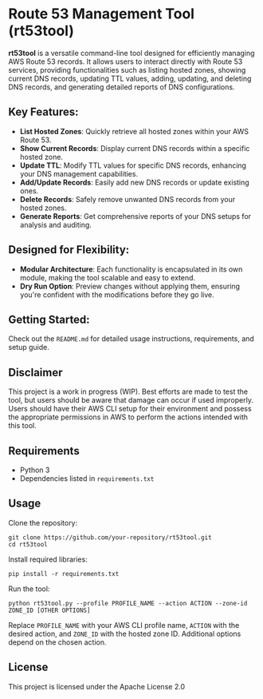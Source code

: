 
# Route 53 Management Tool (rt53tool)

**rt53tool** is a versatile command-line tool designed for efficiently managing AWS Route 53 records. It allows users to interact directly with Route 53 services, providing functionalities such as listing hosted zones, showing current DNS records, updating TTL values, adding, updating, and deleting DNS records, and generating detailed reports of DNS configurations.

## Key Features:
- **List Hosted Zones**: Quickly retrieve all hosted zones within your AWS Route 53.
- **Show Current Records**: Display current DNS records within a specific hosted zone.
- **Update TTL**: Modify TTL values for specific DNS records, enhancing your DNS management capabilities.
- **Add/Update Records**: Easily add new DNS records or update existing ones.
- **Delete Records**: Safely remove unwanted DNS records from your hosted zones.
- **Generate Reports**: Get comprehensive reports of your DNS setups for analysis and auditing.

## Designed for Flexibility:
- **Modular Architecture**: Each functionality is encapsulated in its own module, making the tool scalable and easy to extend.
- **Dry Run Option**: Preview changes without applying them, ensuring you're confident with the modifications before they go live.

## Getting Started:
Check out the `README.md` for detailed usage instructions, requirements, and setup guide.

## Disclaimer

This project is a work in progress (WIP). Best efforts are made to test the tool, but users should be aware that damage can occur if used improperly. Users should have their AWS CLI setup for their environment and possess the appropriate permissions in AWS to perform the actions intended with this tool.

## Requirements

- Python 3
- Dependencies listed in `requirements.txt`

## Usage

Clone the repository:

```
git clone https://github.com/your-repository/rt53tool.git
cd rt53tool
```

Install required libraries:

```
pip install -r requirements.txt
```

Run the tool:

```
python rt53tool.py --profile PROFILE_NAME --action ACTION --zone-id ZONE_ID [OTHER OPTIONS]
```

Replace `PROFILE_NAME` with your AWS CLI profile name, `ACTION` with the desired action, and `ZONE_ID` with the hosted zone ID. Additional options depend on the chosen action.

## License

This project is licensed under the Apache License 2.0
